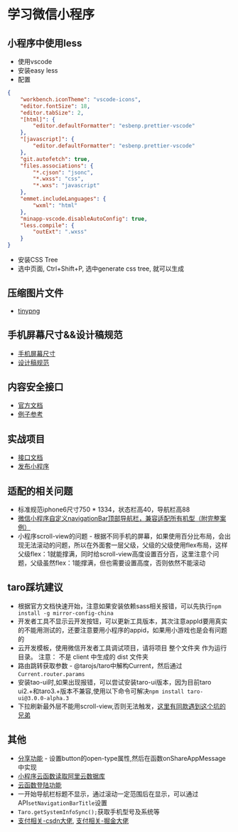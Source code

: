 # 学习微信小程序

## 小程序中使用less
* 使用vscode
* 安装easy less
* 配置
```json
{
    "workbench.iconTheme": "vscode-icons",
    "editor.fontSize": 18,
    "editor.tabSize": 2,
    "[html]": {
        "editor.defaultFormatter": "esbenp.prettier-vscode"
    },
    "[javascript]": {
        "editor.defaultFormatter": "esbenp.prettier-vscode"
    },
    "git.autofetch": true,
    "files.associations": {
        "*.cjson": "jsonc",
        "*.wxss": "css",
        "*.wxs": "javascript"
    },
    "emmet.includeLanguages": {
        "wxml": "html"
    },
    "minapp-vscode.disableAutoConfig": true,
    "less.compile": {
        "outExt": ".wxss"
    }
}
```
* 安装CSS Tree
* 选中页面, Ctrl+Shift+P, 选中generate css tree, 就可以生成 

## 压缩图片文件

* [tinypng](https://tinypng.com/)

## 手机屏幕尺寸&&设计稿规范

* [手机屏幕尺寸](https://uiiiuiii.com/screen/)
* [设计稿规范](https://www.25xt.com/appsize)

## 内容安全接口

* [官方文档](https://developers.weixin.qq.com/doc/oplatform/Third-party_Platforms/Mini_Programs/Content_Security_API.html)
* [例子参考](https://zhuanlan.zhihu.com/p/121613584)

## 实战项目
* [接口文档](https://www.showdoc.cc/128719739414963?page_id=2513235043485226)
* [发布小程序](https://mp.weixin.qq.com/)

## 适配的相关问题
* 标准规范iphone6尺寸750 * 1334，状态栏高40，导航栏高88
* [微信小程序自定义navigationBar顶部导航栏，兼容适配所有机型（附完整案例）](https://www.jianshu.com/p/b7d92192d97b)
* 小程序scroll-view的问题 - 根据不同手机的屏幕，如果使用百分比布局，会出现无法滚动的问题，所以在外面套一层父级，父级的父级使用flex布局，这样父级flex：1就能撑满，同时给scroll-view高度设置百分百，这里注意个问题，父级虽然flex：1能撑满，但也需要设置高度，否则依然不能滚动

## taro踩坑建议

* 根据官方文档快速开始，注意如果安装依赖sass相关报错，可以先执行`npm install -g mirror-config-china`
* 开发者工具不显示云开发按钮，可以更新工具版本，其次注意appId要用真实的不能用测试的，还要注意要用小程序的appid，如果用小游戏也是会有问题的
* 云开发模板，使用微信开发者工具调试项目，请将项目 整个文件夹 作为运行目录。 注意： 不是 client 中生成的 dist 文件夹
* 路由跳转获取参数 - @tarojs/taro中解构Current，然后通过`Current.router.params`
* 安装tao-ui时,如果出现报错，可以尝试安装taro-ui版本，因为目前taro ui2.+和taro3.+版本不兼容,使用以下命令可解决`npm install taro-ui@3.0.0-alpha.3`
* 下拉刷新最外层不能用scroll-view,否则无法触发，[这里有同款遇到这个坑的兄弟](https://blog.csdn.net/ygy211715/article/details/109032482)


## 其他

* [分享功能](https://www.jianshu.com/p/3e47f000bb64) - 设置button的open-type属性,然后在函数onShareAppMessage中实现
* [小程序云函数读取阿里云数据库](https://www.jb51.net/article/167160.htm)
* [云函数登陆功能](https://gitpress.io/@rainy/weixin-authorization)
* 一开始导航栏标题不显示，通过滚动一定范围后在显示，可以通过API`setNavigationBarTitle`设置
* `Taro.getSystemInfoSync();`获取手机型号及系统等
* [支付相关-csdn大佬](https://blog.csdn.net/gf771115/article/details/100917779), [支付相关-掘金大佬](https://juejin.cn/post/6909458628667768839)
